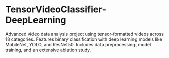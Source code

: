# TensorVideoClassifier-DeepLearning
Advanced video data analysis project using tensor-formatted videos across 18 categories. Features binary classification with deep learning models like MobileNet, YOLO, and ResNet50. Includes data preprocessing, model training, and an extensive ablation study.
